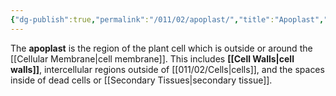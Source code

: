 ```yaml
---
{"dg-publish":true,"permalink":"/011/02/apoplast/","title":"Apoplast","tags":["BIOL412"],"noteIcon":"1","created":"2024-09-26T13:45:04.066-07:00","updated":"2024-10-03T23:26:44.454-07:00"}
---
```


The **apoplast** is the region of the plant cell which is outside or around the [[Cellular Membrane\|cell membrane]]. This includes **[[Cell Walls\|cell walls]]**, intercellular regions outside of [[011/02/Cells\|cells]], and the spaces inside of dead cells or [[Secondary Tissues\|secondary tissue]].